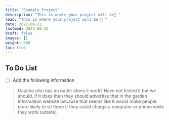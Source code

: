 ```yaml
---
title: "Example Project"
description: "This is where your project will be🤩 "
lead: "This is where your project will be 🤩 "
date: 2022-09-22
lastmod: 2022-09-22
draft: false
images: []
weight: 600
toc: true
---
```


## To Do List

- [ ] Add the following information

> Gazebo also has an outlet (does it work?
> Have not tested it but we should,
> if it does then they should advertise
> that in the garden information website
> because that seems like it would
> make people more likely to sit
> there if they could charge a computer or
> phone while they work outside)
